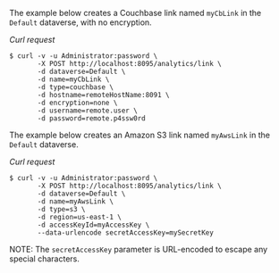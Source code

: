 The example below creates a Couchbase link named `myCbLink` in the `Default` dataverse, with no encryption.

*Curl request*

``` shell
$ curl -v -u Administrator:password \
       -X POST http://localhost:8095/analytics/link \
       -d dataverse=Default \
       -d name=myCbLink \
       -d type=couchbase \
       -d hostname=remoteHostName:8091 \
       -d encryption=none \
       -d username=remote.user \
       -d password=remote.p4ssw0rd
```

The example below creates an Amazon S3 link named `myAwsLink` in the `Default` dataverse.

*Curl request*

``` shell
$ curl -v -u Administrator:password \
       -X POST http://localhost:8095/analytics/link \
       -d dataverse=Default \
       -d name=myAwsLink \
       -d type=s3 \
       -d region=us-east-1 \
       -d accessKeyId=myAccessKey \
       --data-urlencode secretAccessKey=mySecretKey
```

NOTE: The `secretAccessKey` parameter is URL-encoded to escape any special characters.
